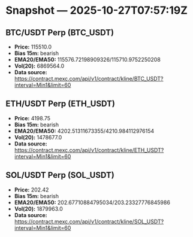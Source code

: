 # Snapshot — 2025-10-27T07:57:19Z

## BTC/USDT Perp (BTC_USDT)
- **Price:** 115510.0
- **Bias 15m:** bearish
- **EMA20/EMA50:** 115576.72198909326/115710.9752250208
- **Vol(20):** 6869564.0
- **Data source:** https://contract.mexc.com/api/v1/contract/kline/BTC_USDT?interval=Min1&limit=60

## ETH/USDT Perp (ETH_USDT)
- **Price:** 4198.75
- **Bias 15m:** bearish
- **EMA20/EMA50:** 4202.51311673355/4210.984112976154
- **Vol(20):** 1478677.0
- **Data source:** https://contract.mexc.com/api/v1/contract/kline/ETH_USDT?interval=Min1&limit=60

## SOL/USDT Perp (SOL_USDT)
- **Price:** 202.42
- **Bias 15m:** bearish
- **EMA20/EMA50:** 202.67710884795034/203.23327776845986
- **Vol(20):** 1879963.0
- **Data source:** https://contract.mexc.com/api/v1/contract/kline/SOL_USDT?interval=Min1&limit=60
